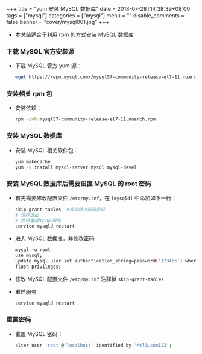+++
title = "yum 安装 MySQL 数据库"
date = 2018-07-28T14:38:39+08:00
tags = ["mysql"]
categories = ["mysql"]
menu = ""
disable_comments = false
banner = "cover/mysql001.jpg"
+++

- 本总结适合于利用 rpm 的方式安装 MySQL 数据库

### 下载 MySQL 官方安装源
- 下载 MySQL 管方 yum 源：
  
  ```bash
  wget https://repo.mysql.com//mysql57-community-release-el7-11.noarch.rpm
  ```

### 安装相关 rpm 包
- 安装依赖：
  
  ```bash
  rpm -ivh mysql57-community-release-el7-11.noarch.rpm
  ```

### 安装 MySQL 数据库
- 安装 MySQL 相关软件包：
  
  ```bash
  yum makecache
  yum -y install mysql-server mysql mysql-devel
  ```

### 安装 MySQL 数据库后需要设置 MySQL 的 root 密码
- 首先需要修改配置文件 `/etc/my.cnf`，在 `[mysqld]` 中添加如下一行：
  
  ```bash
  skip-grant-tables  #表示跳过密码验证
  # 保存退出
  # 然后重启MySQL服务
  service mysqld restart
  ```

- 进入 MySQL 数据库，并修改密码
  
  ```bash
  mysql –u root
  use mysql;
  update mysql.user set authentication_string=password('123456') where user='root' and Host = 'localhost';
  flush privileges;
  ```

- 修改 MySQL 配置文件 `/etc/my.cnf` 注释掉 `skip-grant-tables`
- 重启服务
  
  ```bash
  service mysqld restart
  ```

### 重置密码
- 重置 MySQL 密码：
  
  ```bash
  alter user 'root'@'localhost' identified by 'Mtl@.com123';
  ```
  
